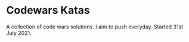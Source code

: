 # Codewars Katas
A collection of code wars solutions. I aim to push everyday. Started 31st July 2021.
